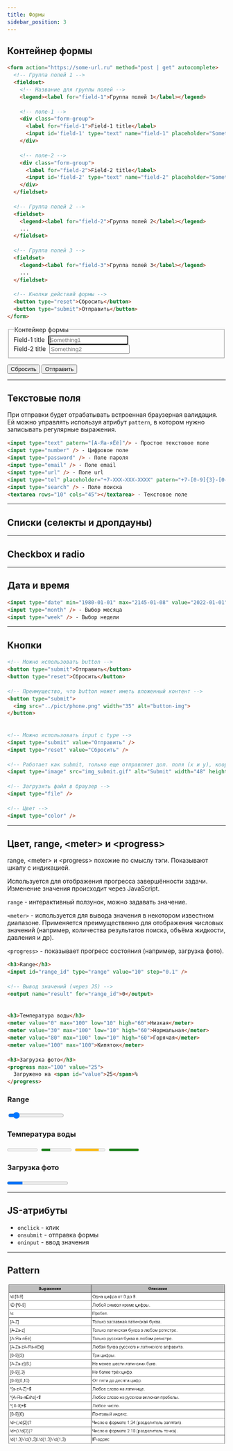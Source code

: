 ```yaml
---
title: Формы
sidebar_position: 3
---
```


## Контейнер формы

```html
<form action="https://some-url.ru" method="post | get" autocomplete>
  <!-- Группа полей 1 -->
  <fieldset>
    <!-- Название для группы полей -->
    <legend><label for="field-1">Группа полей 1</label></legend>

    <!-- поле-1 -->
    <div class="form-group">
      <label for="field-1">Field-1 title</label>
      <input id='field-1' type="text" name="field-1" placeholder="Something1" tabindex="1" required />
    </div>

    <!-- поле-2 -->
    <div class="form-group">
      <label for="field-2">Field-2 title</label>
      <input id='field-2' type="text" name="field-2" placeholder="Something2" tabindex="2" />
    </div>
  </fieldset>

  <!-- Группа полей 2 -->
  <fieldset>
    <legend><label for="field-2">Группа полей 2</label></legend>
    ...
  </fieldset>

  <!-- Группа полей 3 -->
  <fieldset>
    <legend><label for="field-3">Группа полей 3</label></legend>
    ...
  </fieldset>

  <!-- Кнопки действий формы -->
  <button type="reset">Сбросить</button>
  <button type="submit">Отправить</button>
</form>

```

<form action="https://some-url.ru" method="post" autocomplete>
  <fieldset>
    <legend><label for="field-1">Контейнер формы</label></legend>
    <div class="form-group">
      <label for="field-1">Field-1 title</label>&nbsp;
      <input id='field-1' type="text" name="field-1" placeholder="Something1" required autofocus />
    </div>
    <div class="form-group">
      <label for="field-2">Field-2 title</label>&nbsp;
      <input id='field-2' type="text" name="field-2" placeholder="Something2" />
    </div>
  </fieldset>

  <button type="reset">Сбросить</button>
  <button type="submit">Отправить</button>
</form>

***

## Текстовые поля

При отправки будет отрабатывать встроенная браузерная валидация. Ей можно управлять используя атрибут ```pattern```, в котором нужно записывать регулярные выражения.

```html
<input type="text" patern="[А-Яа-яЁё]"/> - Простое текстовое поле
<input type="number" /> - Цифровое поле
<input type="password" /> - Поле пароля
<input type="email" /> - Поле email
<input type="url" /> - Поле url
<input type="tel" placeholder="+7-XXX-XXX-XXXX" patern="+7-[0-9]{3}-[0-9]{3}-[0-9]{4}"/> - Поле телефона
<input type="search" /> - Поле поиска
<textarea rows="10" cols="45"></textarea> - Текстовое поле
```

***

## Списки (селекты и дропдауны)

***

## Checkbox и radio

***

## Дата и время

```html
<input type="date" min="1980-01-01" max="2145-01-08" value="2022-01-01" /> - Полная дата
<input type="month" /> - Выбор месяца
<input type="week" /> - Выбор недели
```

***

## Кнопки

```html
<!-- Можно использовать button -->
<button type="submit">Отправить</button>
<button type="reset">Сбросить</button>

<!-- Преимущество, что button может иметь вложенный контент -->
<button type="submit">
  <img src="../pict/phone.png" width="35" alt="button-img">
</button>


<!-- Можно использовать input с type -->
<input type="submit" value="Отправить" />
<input type="reset" value="Сбросить" />

<!-- Работает как submit, только еще отправляет доп. поля (x и y), координаты клика по картинке -->
<input type="image" src="img_submit.gif" alt="Submit" width="48" height="48" />

<!-- Загрузить файл в браузер -->
<input type="file" />

<!-- Цвет -->
<input type="color" />
```

***


## Цвет, range, &lt;meter&gt; и &lt;progress&gt;

range, &lt;meter&gt; и &lt;progress&gt; похожие по смыслу тэги. Показывают шкалу с индикацией.

Используется для отображения прогресса завершённости задачи. Изменение значения происходит через JavaScript.

```range``` - интерактивный ползунок, можно задавать значение.

```<meter>``` - используется для вывода значения в некотором известном диапазоне. Применяется преимущественно для отображения числовых значений (например, количества результатов поиска, объёма жидкости, давления и др).

```<progress>``` - показывает прогресс состояния (например, загрузка фото).


```html
<h3>Range</h3>
<input id="range_id" type="range" value="10" step="0.1" />

<!-- Вывод значений (через JS) -->
<output name="result" for="range_id">0</output>


<h3>Температура воды</h3>
<meter value="0" max="100" low="10" high="60">Низкая</meter> 
<meter value="30" max="100" low="10" high="60">Нормальная</meter>
<meter value="80" max="100" low="10" high="60">Горячая</meter>
<meter value="100" max="100">Кипяток</meter>

<h3>Загрузка фото</h3>
<progress max="100" value="25">
  Загружено на <span id="value">25</span>%
</progress>
```

<h3>Range</h3>
<input id="range_id" type="range" value="10" step="0.1" /><br />

<h3>Температура воды</h3>
<meter value="0" max="100" low="10" high="60">Низкая</meter>&nbsp; 
<meter value="30" max="100" low="10" high="60">Нормальная</meter>&nbsp;
<meter value="80" max="100" low="10" high="60">Горячая</meter>&nbsp;
<meter value="100" max="100">Кипяток</meter>&nbsp;

<br />

<h3>Загрузка фото</h3>
<progress max="100" value="25">
  Загружено на <span id="value">25</span>%
</progress>

***

## JS-атрибуты

* ```onclick``` - клик
* ```onsubmit``` - отправка формы
* ```oninput``` - ввод значения

***

## Pattern

![pattern](/img/html/pattern.png)